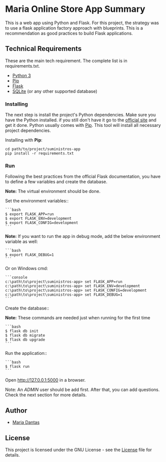 # Maria Online Store App Summary
This is a web app using Python and Flask. For this project, the strategy was to
use a flask application factory approach with blueprints. This is a recommendation as
good practices to build Flask applications.

## Technical Requirements

These are the main tech requirement. The complete list is in requirements.txt.

- [Python 3](http://python.org/)
- [Pip](https://pip.pypa.io/)
- [Flask](https://flask.palletsprojects.com/)
- [SQLite](http://sqlite.org/) (or any other supported database)


### Installing

The next step is install the project's Python dependencies. Make sure you have the
Python installed. if you still don't have it go to the [official site](http://python.org/)
and get it done. Python usually comes with [Pip](https://pip.pypa.io/). This tool
will install all necessary project dependencies.

Installing with **Pip**:

    cd path/to/project/suministros-app
    pip install -r requirements.txt


### Run

Following the best practices from the official Flask documentation, you have to
define a few variables and create the database.

**Note:** The virtual environment should be done.

Set the environment variables::

    ```bash
    $ export FLASK_APP=run
    $ export FLASK_ENV=development
    $ export FLASK_CONFIG=development
    ```

**Note:** If you want to run the app in debug mode, add the below environment variable as well:

    ```bash
    $ export FLASK_DEBUG=1
    ```

Or on Windows cmd:

    ```console
    c:\path\to\project\suministros-app> set FLASK_APP=run
    c:\path\to\project\suministros-app> set FLASK_ENV=development
    c:\path\to\project\suministros-app> set FLASK_CONFIG=development
    c:\path\to\project\suministros-app> set FLASK_DEBUG=1
    ```

Create the database::

**Note:** These commands are needed just when running for the first time

    ```bash
    $ flask db init
    $ flask db migrate
    $ flask db upgrade
    ```

Run the application::

    ```bash
    $ flask run
    ```

Open <http://127.0.0.1:5000> in a browser.

Note: An _ADMIN_ user should be add first. After that, you can add questions. Check the next section for more details.

## Author

- [Maria Dantas](https://github.com/mariadantas)

## License

This project is licensed under the GNU License - see the [License](./LICENSE) file for details.
